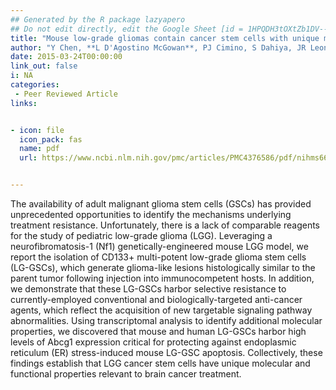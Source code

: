```yaml
---
## Generated by the R package lazyapero
## Do not edit directly, edit the Google Sheet [id = 1HPQDH3tOXtZb1DV--8wR9CKAzUz5aywWc2vM3OQ5SrU]
title: "Mouse low-grade gliomas contain cancer stem cells with unique molecular and functional properties"
author: "Y Chen, **L D'Agostino McGowan**, PJ Cimino, S Dahiya, JR Leonard, DA Lee, DH Gutmann"
date: 2015-03-24T00:00:00
link_out: false
i: NA
categories:
 - Peer Reviewed Article
links:


- icon: file
  icon_pack: fas
  name: pdf
  url: https://www.ncbi.nlm.nih.gov/pmc/articles/PMC4376586/pdf/nihms666501.pdf


---
```


The availability of adult malignant glioma stem cells (GSCs) has provided unprecedented opportunities to identify the mechanisms underlying treatment resistance. Unfortunately, there is a lack of comparable reagents for the study of pediatric low-grade glioma (LGG). Leveraging a neurofibromatosis-1 (Nf1) genetically-engineered mouse LGG model, we report the isolation of CD133+ multi-potent low-grade glioma stem cells (LG-GSCs), which generate glioma-like lesions histologically similar to the parent tumor following injection into immunocompetent hosts. In addition, we demonstrate that these LG-GSCs harbor selective resistance to currently-employed conventional and biologically-targeted anti-cancer agents, which reflect the acquisition of new targetable signaling pathway abnormalities. Using transcriptomal analysis to identify additional molecular properties, we discovered that mouse and human LG-GSCs harbor high levels of Abcg1 expression critical for protecting against endoplasmic reticulum (ER) stress-induced mouse LG-GSC apoptosis. Collectively, these findings establish that LGG cancer stem cells have unique molecular and functional properties relevant to brain cancer treatment.

